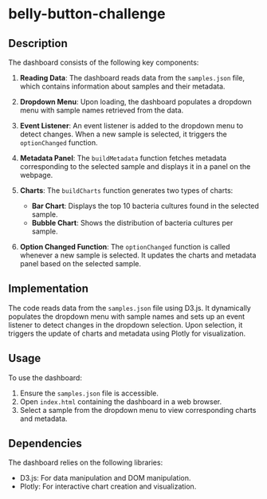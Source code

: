 # belly-button-challenge

## Description

The dashboard consists of the following key components:

1. **Reading Data**: The dashboard reads data from the `samples.json` file, which contains information about samples and their metadata.

2. **Dropdown Menu**: Upon loading, the dashboard populates a dropdown menu with sample names retrieved from the data.

3. **Event Listener**: An event listener is added to the dropdown menu to detect changes. When a new sample is selected, it triggers the `optionChanged` function.

4. **Metadata Panel**: The `buildMetadata` function fetches metadata corresponding to the selected sample and displays it in a panel on the webpage.

5. **Charts**: The `buildCharts` function generates two types of charts:
    - **Bar Chart**: Displays the top 10 bacteria cultures found in the selected sample.
    - **Bubble Chart**: Shows the distribution of bacteria cultures per sample.

6. **Option Changed Function**: The `optionChanged` function is called whenever a new sample is selected. It updates the charts and metadata panel based on the selected sample.

## Implementation

The code reads data from the `samples.json` file using D3.js. It dynamically populates the dropdown menu with sample names and sets up an event listener to detect changes in the dropdown selection. Upon selection, it triggers the update of charts and metadata using Plotly for visualization.

## Usage

To use the dashboard:
1. Ensure the `samples.json` file is accessible.
2. Open `index.html` containing the dashboard in a web browser.
3. Select a sample from the dropdown menu to view corresponding charts and metadata.

## Dependencies

The dashboard relies on the following libraries:
- D3.js: For data manipulation and DOM manipulation.
- Plotly: For interactive chart creation and visualization.